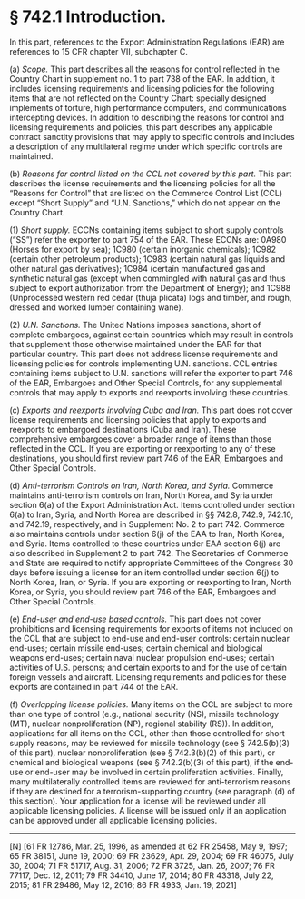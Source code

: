 # § 742.1   Introduction.

In this part, references to the Export Administration Regulations (EAR) are references to 15 CFR chapter VII, subchapter C.


(a) *Scope.* This part describes all the reasons for control reflected in the Country Chart in supplement no. 1 to part 738 of the EAR. In addition, it includes licensing requirements and licensing policies for the following items that are not reflected on the Country Chart: specially designed implements of torture, high performance computers, and communications intercepting devices. In addition to describing the reasons for control and licensing requirements and policies, this part describes any applicable contract sanctity provisions that may apply to specific controls and includes a description of any multilateral regime under which specific controls are maintained.


(b) *Reasons for control listed on the CCL not covered by this part.* This part describes the license requirements and the licensing policies for all the “Reasons for Control” that are listed on the Commerce Control List (CCL) except “Short Supply” and “U.N. Sanctions,” which do not appear on the Country Chart.


(1) *Short supply.* ECCNs containing items subject to short supply controls (“SS”) refer the exporter to part 754 of the EAR. These ECCNs are: 0A980 (Horses for export by sea); 1C980 (certain inorganic chemicals); 1C982 (certain other petroleum products); 1C983 (certain natural gas liquids and other natural gas derivatives); 1C984 (certain manufactured gas and synthetic natural gas (except when commingled with natural gas and thus subject to export authorization from the Department of Energy); and 1C988 (Unprocessed western red cedar (thuja plicata) logs and timber, and rough, dressed and worked lumber containing wane).


(2) *U.N. Sanctions.* The United Nations imposes sanctions, short of complete embargoes, against certain countries which may result in controls that supplement those otherwise maintained under the EAR for that particular country. This part does not address license requirements and licensing policies for controls implementing U.N. sanctions. CCL entries containing items subject to U.N. sanctions will refer the exporter to part 746 of the EAR, Embargoes and Other Special Controls, for any supplemental controls that may apply to exports and reexports involving these countries.


(c) *Exports and reexports involving Cuba and Iran.* This part does not cover license requirements and licensing policies that apply to exports and reexports to embargoed destinations (Cuba and Iran). These comprehensive embargoes cover a broader range of items than those reflected in the CCL. If you are exporting or reexporting to any of these destinations, you should first review part 746 of the EAR, Embargoes and Other Special Controls.


(d) *Anti-terrorism Controls on Iran, North Korea, and Syria.* Commerce maintains anti-terrorism controls on Iran, North Korea, and Syria under section 6(a) of the Export Administration Act. Items controlled under section 6(a) to Iran, Syria, and North Korea are described in §§ 742.8, 742.9, 742.10, and 742.19, respectively, and in Supplement No. 2 to part 742. Commerce also maintains controls under section 6(j) of the EAA to Iran, North Korea, and Syria. Items controlled to these countries under EAA section 6(j) are also described in Supplement 2 to part 742. The Secretaries of Commerce and State are required to notify appropriate Committees of the Congress 30 days before issuing a license for an item controlled under section 6(j) to North Korea, Iran, or Syria. If you are exporting or reexporting to Iran, North Korea, or Syria, you should review part 746 of the EAR, Embargoes and Other Special Controls.


(e) *End-user and end-use based controls.* This part does not cover prohibitions and licensing requirements for exports of items not included on the CCL that are subject to end-use and end-user controls: certain nuclear end-uses; certain missile end-uses; certain chemical and biological weapons end-uses; certain naval nuclear propulsion end-uses; certain activities of U.S. persons; and certain exports to and for the use of certain foreign vessels and aircraft. Licensing requirements and policies for these exports are contained in part 744 of the EAR.


(f) *Overlapping license policies.* Many items on the CCL are subject to more than one type of control (e.g., national security (NS), missile technology (MT), nuclear nonproliferation (NP), regional stability (RS)). In addition, applications for all items on the CCL, other than those controlled for short supply reasons, may be reviewed for missile technology (see § 742.5(b)(3) of this part), nuclear nonproliferation (see § 742.3(b)(2) of this part), or chemical and biological weapons (see § 742.2(b)(3) of this part), if the end-use or end-user may be involved in certain proliferation activities. Finally, many multilaterally controlled items are reviewed for anti-terrorism reasons if they are destined for a terrorism-supporting country (see paragraph (d) of this section). Your application for a license will be reviewed under all applicable licensing policies. A license will be issued only if an application can be approved under all applicable licensing policies.



---

[N] [61 FR 12786, Mar. 25, 1996, as amended at 62 FR 25458, May 9, 1997; 65 FR 38151, June 19, 2000; 69 FR 23629, Apr. 29, 2004; 69 FR 46075, July 30, 2004; 71 FR 51717, Aug. 31, 2006; 72 FR 3725, Jan. 26, 2007; 76 FR 77117, Dec. 12, 2011; 79 FR 34410, June 17, 2014; 80 FR 43318, July 22, 2015; 81 FR 29486, May 12, 2016; 86 FR 4933, Jan. 19, 2021]




